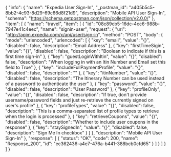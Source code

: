 {
  "info": {
    "name": "Expedia User Sign-In",
    "_postman_id": "a405b5c5-8bb2-4c93-8d29-69c66d8f21d9",
    "description": "Mobile API User Sign-In",
    "schema": "https://schema.getpostman.com/json/collection/v2.0.0/"
  },
  "item": [
    {
      "name": "travel",
      "item": [
        {
          "id": "08c89cb5-16dc-4cc6-988b-7947e41c4eec",
          "name": "signin-user",
          "request": {
            "url": "http://apim.expedia.com/x/api/user/sign-in",
            "method": "POST",
            "body": {
              "mode": "urlencoded",
              "urlencoded": [
                {
                  "key": "email",
                  "value": "{}",
                  "disabled": false,
                  "description": "Email Address"
                },
                {
                  "key": "firstTimeSigin",
                  "value": "{}",
                  "disabled": false,
                  "description": "Boolean to indicate if this is a first time sign-in"
                },
                {
                  "key": "guestLoginWithItin",
                  "value": "{}",
                  "disabled": false,
                  "description": "When logging in with an Itin Number and Email set this field to True"
                },
                {
                  "key": "includeFullPaymentProfile",
                  "value": "{}",
                  "disabled": false,
                  "description": ""
                },
                {
                  "key": "itinNumber",
                  "value": "{}",
                  "disabled": false,
                  "description": "The Itinerary Number can be used instead of a password to authenticate the user"
                },
                {
                  "key": "password",
                  "value": "{}",
                  "disabled": false,
                  "description": "User Password"
                },
                {
                  "key": "profileOnly",
                  "value": "{}",
                  "disabled": false,
                  "description": "If true, don't provide username/password fields and just re-retrieve the currently signed on user's profile"
                },
                {
                  "key": "profileTypes",
                  "value": "{}",
                  "disabled": false,
                  "description": "This is a comma-separated list of profile types to retrieve when the login is processed"
                },
                {
                  "key": "retrieveCoupons",
                  "value": "{}",
                  "disabled": false,
                  "description": "Whether to include user coupons in the response"
                },
                {
                  "key": "staySignedIn",
                  "value": "{}",
                  "disabled": false,
                  "description": "Sign Me In checkbox"
                }
              ]
            },
            "description": "Mobile API User Sign-In"
          },
          "response": [
            {
              "status": "OK",
              "code": 200,
              "name": "Response_200",
              "id": "ec362436-a4e7-476a-b441-388bcb0cfd65"
            }
          ]
        }
      ]
    }
  ]
}